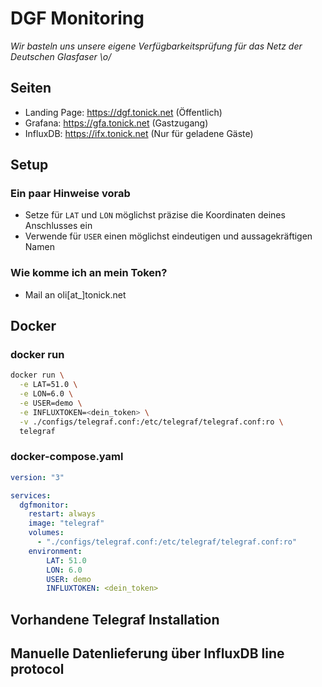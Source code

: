 # DGF Monitoring

*Wir basteln uns unsere eigene Verfügbarkeitsprüfung für das Netz der Deutschen Glasfaser \o/*

## Seiten
* Landing Page: https://dgf.tonick.net (Öffentlich)
* Grafana: https://gfa.tonick.net (Gastzugang)
* InfluxDB: https://ifx.tonick.net (Nur für geladene Gäste)

## Setup

### Ein paar Hinweise vorab
* Setze für `LAT` und `LON` möglichst präzise die Koordinaten deines Anschlusses ein
* Verwende für `USER` einen möglichst eindeutigen und aussagekräftigen Namen

### Wie komme ich an mein Token?
* Mail an oli[at_]tonick.net

## Docker

### docker run

```bash
docker run \
  -e LAT=51.0 \
  -e LON=6.0 \
  -e USER=demo \
  -e INFLUXTOKEN=<dein_token> \
  -v ./configs/telegraf.conf:/etc/telegraf/telegraf.conf:ro \
  telegraf
```

### docker-compose.yaml

```yaml
version: "3"

services:
  dgfmonitor:
    restart: always
    image: "telegraf"
    volumes:
      - "./configs/telegraf.conf:/etc/telegraf/telegraf.conf:ro"
    environment:
        LAT: 51.0
        LON: 6.0
        USER: demo
        INFLUXTOKEN: <dein_token>  
```

## Vorhandene Telegraf Installation

<todo>

## Manuelle Datenlieferung über InfluxDB line protocol
 
<todo>
